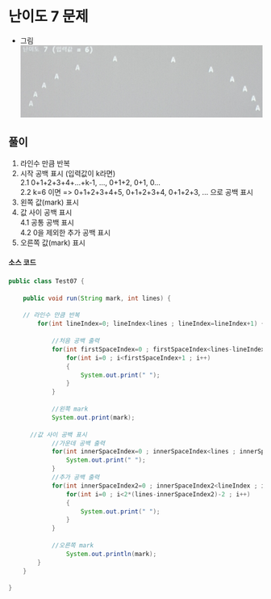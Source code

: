 # 난이도 7 문제
* 그림</br>
![](https://github.com/Lee-KyungSeok/ControlFlowExample/blob/master/Difficulty7/difficulty_7.PNG)

## __풀이__

1. 라인수 만큼 반복
2. 시작 공백 표시 (입력값이 k라면)</br>
 2.1 0+1+2+3+4+...+k-1, ..., 0+1+2, 0+1, 0...</br>
 2.2 k=6 이면 => 0+1+2+3+4+5, 0+1+2+3+4, 0+1+2+3, ... 으로 공백 표시</br>
3. 왼쪽 값(mark) 표시
4. 값 사이 공백 표시</br>
 4.1 공통 공백 표시 </br>
 4.2 0을 제외한 추가 공백 표시 </br>
5. 오른쪽 값(mark) 표시

#### __소스 코드__
``` java
public class Test07 {

	public void run(String mark, int lines) {

    // 라인수 만큼 반복
		for(int lineIndex=0; lineIndex<lines ; lineIndex=lineIndex+1) {

			//처음 공백 출력
			for(int firstSpaceIndex=0 ; firstSpaceIndex<lines-lineIndex-1 ; firstSpaceIndex++) {
				for(int i=0 ; i<firstSpaceIndex+1 ; i++)
				{
					System.out.print(" ");
				}
			}

			//왼쪽 mark
			System.out.print(mark);

      //값 사이 공백 표시
			//가운데 공백 출력
			for(int innerSpaceIndex=0 ; innerSpaceIndex<lines ; innerSpaceIndex=innerSpaceIndex+1) {
				System.out.print(" ");
			}
			//추가 공백 출력
			for(int innerSpaceIndex2=0 ; innerSpaceIndex2<lineIndex ; innerSpaceIndex2++) {
				for(int i=0 ; i<2*(lines-innerSpaceIndex2)-2 ; i++)
				{
					System.out.print(" ");
				}
			}

			//오른쪽 mark
				System.out.println(mark);
		}
	}

}
```
